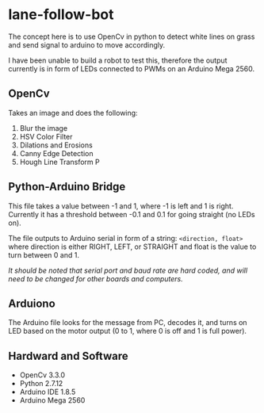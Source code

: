 # lane-follow-bot
The concept here is to use OpenCv in python to detect white lines on grass and send signal to arduino to move accordingly.


I have been unable to build a robot to test this, therefore the output currently is in form of LEDs connected to PWMs on an Arduino Mega 2560.

## OpenCv
Takes an image and does the following:
1. Blur the image
2. HSV Color Filter
3. Dilations and Erosions
4. Canny Edge Detection
5. Hough Line Transform P

## Python-Arduino Bridge
This file takes a value between -1 and 1, where -1 is left and 1 is right. Currently it has a threshold between -0.1 and 0.1 for going straight (no LEDs on).

The file outputs to Arduino serial in form of a string: `<direction, float>` where direction is either RIGHT, LEFT, or STRAIGHT and float is the value to turn between 0 and 1.

_It should be noted that serial port and baud rate are hard coded, and will need to be changed for other boards and computers._

## Arduiono
The Arduino file looks for the message from PC, decodes it, and turns on LED based on the motor output (0 to 1, where 0 is off and 1 is full power).

## Hardward and Software
* OpenCv 3.3.0
* Python 2.7.12
* Arduino IDE 1.8.5
* Arduino Mega 2560
